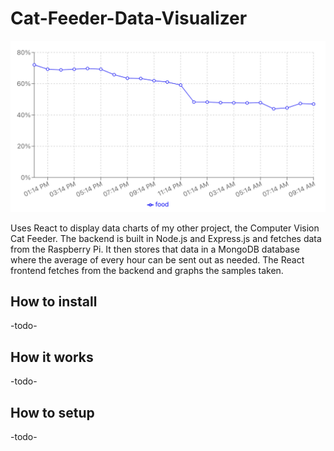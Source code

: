 # Cat-Feeder-Data-Visualizer
![Graph Interface with hour averages](images/wip-graph.png)

Uses React to display data charts of my other project, the Computer Vision Cat Feeder.
The backend is built in Node.js and Express.js and fetches data from the Raspberry Pi.
It then stores that data in a MongoDB database where the average of every hour can be sent out as needed.
The React frontend fetches from the backend and graphs the samples taken.

## How to install
-todo-

## How it works
-todo-

## How to setup
-todo-